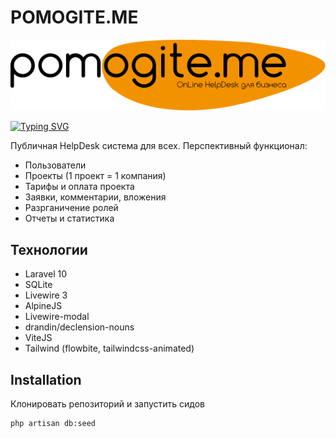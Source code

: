 # POMOGITE.ME

![Logo](https://github.com/SmoKE585/pomogite.me/raw/main/public/images/logo.svg)

[![Typing SVG](https://readme-typing-svg.herokuapp.com?font=Fira+Code&weight=700&size=22&pause=1000&color=F72E2E&width=435&lines=PET+%D0%BF%D1%80%D0%BE%D0%B5%D0%BA%D1%82+%D0%90%D0%BB%D0%B5%D0%BA%D1%81%D0%B0%D0%BD%D0%B4%D1%80%D0%B0+%D0%90%D0%B1%D0%BE%D0%BB%D0%BC%D0%B0%D1%81%D0%BE%D0%B2%D0%B0)](https://git.io/typing-svg)

Публичная HelpDesk система для всех. Перспективный функционал:
- Пользователи
- Проекты (1 проект = 1 компания)
- Тарифы и оплата проекта
- Заявки, комментарии, вложения
- Разрганичение ролей
- Отчеты и статистика

## Технологии

- Laravel 10
- SQLite
- Livewire 3
- AlpineJS
- Livewire-modal
- drandin/declension-nouns
- ViteJS
- Tailwind (flowbite, tailwindcss-animated)

## Installation
Клонировать репозиторий и запустить сидов

```sh
php artisan db:seed
```
